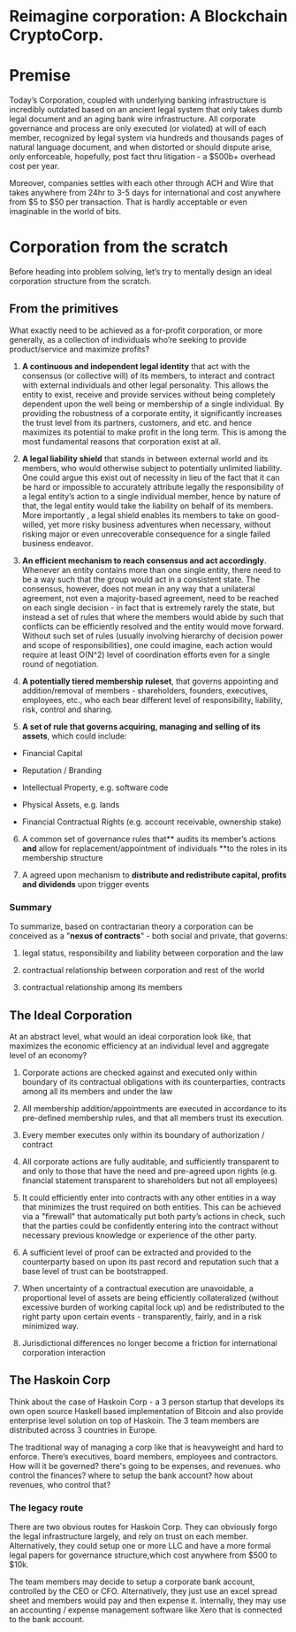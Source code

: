 # Reimagine corporation: A Blockchain CryptoCorp. 

# Premise

Today’s Corporation, coupled with underlying banking infrastructure is incredibly outdated based on an ancient legal system that only takes dumb legal document and an aging bank wire infrastructure. All corporate governance and process are only executed (or violated) at will of each member, recognized by legal system via hundreds and thousands pages of natural language document,  and when distorted or should dispute arise, only enforceable, hopefully, post fact thru litigation - a $500b+ overhead cost per year.

Moreover, companies settles with each other through ACH and Wire that takes anywhere from 24hr to 3-5 days for international and cost anywhere from $5 to $50 per transaction. That is hardly acceptable or even imaginable in the world of bits.

# Corporation from the scratch

Before heading into problem solving, let’s try to mentally design an ideal corporation structure from the scratch.

## From the primitives

What exactly need to be achieved as a for-profit corporation, or more generally, as a collection of  individuals who’re seeking to provide product/service and maximize profits?

1. **A continuous and independent legal identity** that act with the consensus (or collective will) of its members, to interact and contract with external individuals and other legal personality. This allows the entity to exist, receive and provide services without being completely dependent upon the well being or membership of a single individual. By providing the robustness of a corporate entity, it significantly increases the trust level from its partners, customers, and etc. and hence maximizes its potential to make profit in the long term. This is among the most fundamental reasons that corporation exist at all.

2. **A legal liability shield** that stands in between external world and its members, who would otherwise subject to potentially unlimited liability. One could argue this exist out of necessity in lieu of the fact that it can be hard or impossible to accurately attribute legally the responsibility of a legal entity’s action to a single individual member, hence by nature of that, the legal entity would take the liability on behalf of its members. More importantly , a legal shield enables its members to take on good-willed, yet more risky business adventures when necessary, without risking major or even unrecoverable consequence for a single failed business endeavor. 

3. **An efficient mechanism to reach consensus and act accordingly**. Whenever an entity contains more than one single entity, there need to be a way such that the group would act in a consistent state. The consensus, however, does not mean in any way that a unilateral agreement, not even a majority-based agreement, need to be reached on each single decision - in fact that is extremely rarely the state, but instead a set of rules that where the members would abide by such that conflicts can be efficiently resolved and the entity would move forward. Without such set of rules (usually involving  hierarchy of decision power and scope of responsibilities), one could imagine, each action would require at least O(N^2) level of coordination efforts even for a single round of negotiation.

4. **A potentially tiered membership ruleset**, that governs appointing and addition/removal of members - shareholders, founders, executives, employees, etc., who each bear different level of responsibility, liability, risk, control and sharing.
5. **A set of rule that governs acquiring, managing and selling of its assets**, which could include:
* Financial Capital

* Reputation / Branding

* Intellectual Property, e.g. software code

* Physical Assets, e.g. lands

* Financial Contractual Rights (e.g. account receivable, ownership stake)

6. A common set of governance rules that** audits its member’s actions **and** allow for replacement/appointment of individuals **to the roles in its membership structure

7. A agreed upon mechanism to **distribute and redistribute capital, profits and dividends** upon trigger events

### Summary

To summarize, based on contractarian theory a corporation can be conceived as a "**nexus of contracts**" - both social and private, that governs:

1. legal status, responsibility and liability between corporation and the law

2. contractual relationship between corporation and rest of the world

3. contractual relationship among its members

## The Ideal Corporation

At an abstract level, what would an ideal corporation look like, that maximizes the economic efficiency at an individual level and aggregate level of an economy?

1. Corporate actions are checked against and executed only within boundary of its contractual obligations with its counterparties, contracts among all its members and under the law

2. All membership addition/appointments are executed in accordance to its pre-defined membership rules, and that all members trust its execution.

3. Every member executes only within its boundary of authorization / contract

4. All corporate actions are fully auditable, and sufficiently transparent to and only to those that have the need and pre-agreed upon rights (e.g. financial statement transparent to shareholders but not all employees)

5. It could efficiently enter into contracts with any other entities in a way that minimizes the trust required on both entities. This can be achieved via a "firewall" that automatically put both party’s actions in check, such that the parties could be confidently entering into the contract without necessary previous knowledge or experience of the other party.

6. A sufficient level of proof can be extracted and provided to the counterparty based on upon its past record and reputation such that a base level of trust can be bootstrapped. 

7. When uncertainty of a contractual execution are unavoidable, a proportional level of assets are being efficiently collateralized (without excessive burden of working capital lock up) and be redistributed to the right party upon certain events -   transparently, fairly, and in a risk minimized way.

8. Jurisdictional differences no longer become a friction for international corporation interaction

## The Haskoin Corp

Think about the case of Haskoin Corp - a 3 person startup that develops its own open source Haskell based implementation of Bitcoin and also provide enterprise level solution on top of Haskoin. The 3 team members are distributed across 3 countries in Europe.

The traditional way of managing a corp like  that is  heavyweight and hard to enforce.  There’s executives, board members, employees and contractors. How will it be governed? there's going to be expenses, and revenues. who control the finances? where to setup the bank account? how about revenues, who control that?

### The legacy route

There are two obvious routes for Haskoin Corp.  They can obviously forgo the legal infrastructure largely, and rely on trust on each member. Alternatively, they could setup one or more LLC and have a more formal legal papers for governance structure,which cost anywhere from $500 to $10k. 

The team members may decide to setup a corporate bank account, controlled by the CEO or CFO. Alternatively, they just use an excel spread sheet and members would pay and then expense it.  Internally, they may use an accounting / expense management software  like Xero that is connected to the bank account.
